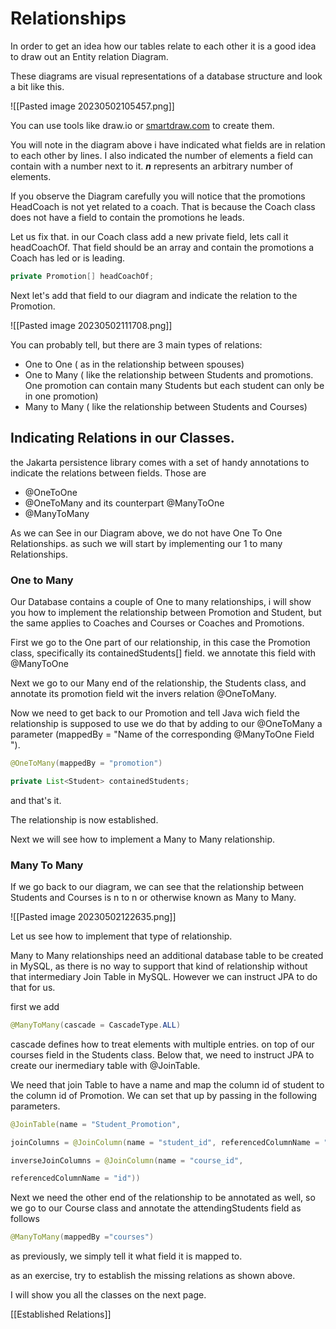 # Relationships

In order to get an idea how our tables relate to each other it is a good idea to draw out an Entity relation Diagram.

These diagrams are visual representations of a database structure and look a bit like this.

![[Pasted image 20230502105457.png]]

You can use tools like draw.io or [smartdraw.com](https://cloud.smartdraw.com) to create them.

You will note in the diagram above i have indicated what fields are in relation to each other by lines. I also indicated the number of  elements a field can contain with a number next to it.
***n*** represents an arbitrary number of elements.

If you observe the Diagram carefully you will notice that the promotions HeadCoach is not yet related to a coach. That is because the Coach class does not have a field to contain the promotions he leads.

Let us fix that.
in our Coach class add a new private field, lets call it headCoachOf. That field should be an array and contain the promotions a Coach has led or is leading.

```Java
private Promotion[] headCoachOf;
```

Next let's add that field to our diagram and indicate the relation to the Promotion.

![[Pasted image 20230502111708.png]]

You can probably tell, but there are 3 main types of relations:

- One to One ( as in the relationship between spouses)
- One to Many ( like the relationship between Students and promotions. One promotion can contain many Students but each student can only be in one promotion)
- Many to Many ( like the relationship between Students and Courses)

## Indicating Relations in our Classes.

the Jakarta persistence library comes with a set of handy annotations to indicate the relations between fields. Those are
- @OneToOne
- @OneToMany and its counterpart @ManyToOne 
- @ManyToMany 

As we can See in our Diagram above, we do not have One To One Relationships. as such we will start by implementing our 1 to many Relationships.

### One to Many

Our Database contains a couple of One to many relationships, i will show you how to implement the relationship between Promotion and Student, but the same applies to Coaches and Courses or Coaches and Promotions.

First we go to the One part of our relationship, in this case the Promotion class, specifically its containedStudents[] field.
we annotate this field with @ManyToOne 

Next we go to our Many end of the relationship, the Students class, and annotate its promotion field wit the invers relation @OneToMany. 

Now we need to get back to our Promotion and tell Java wich field the relationship is supposed to use we do that by adding to our @OneToMany a parameter (mappedBy = "Name of the corresponding @ManyToOne Field ").

```Java
@OneToMany(mappedBy = "promotion")

private List<Student> containedStudents;
```

and that's it. 

The relationship is now established.

Next we will see how to implement a Many to Many relationship.

### Many To Many

If we go back to our diagram, we can see that the relationship between Students and Courses is n to n or otherwise known as Many to Many.

![[Pasted image 20230502122635.png]]

Let us see how to implement that type of relationship.

Many to Many relationships need an additional database table to be created in MySQL, as there is no way to support that kind of relationship without that intermediary Join Table in MySQL. However we can instruct JPA to do that for us.

first we add
```Java
@ManyToMany(cascade = CascadeType.ALL)
```

cascade defines how to treat elements with multiple entries.
on top of our courses field in the Students class.
Below that, we need to instruct JPA to create our inermediary table with @JoinTable. 

We need that join Table to have a name and map the column id of student to the column id of Promotion.
We can set that up by passing in the following parameters.

```Java
@JoinTable(name = "Student_Promotion",

joinColumns = @JoinColumn(name = "student_id", referencedColumnName = "id"),

inverseJoinColumns = @JoinColumn(name = "course_id",

referencedColumnName = "id"))
```


Next we need the other end of the relationship to be annotated as well, so we go to our Course class and annotate the attendingStudents field as follows
```Java
@ManyToMany(mappedBy ="courses")
```
 as previously, we simply tell it what field it is mapped to.

as an exercise, try to establish the missing relations as shown above.

I will show you all the classes on the next page.

[[Established Relations]]
